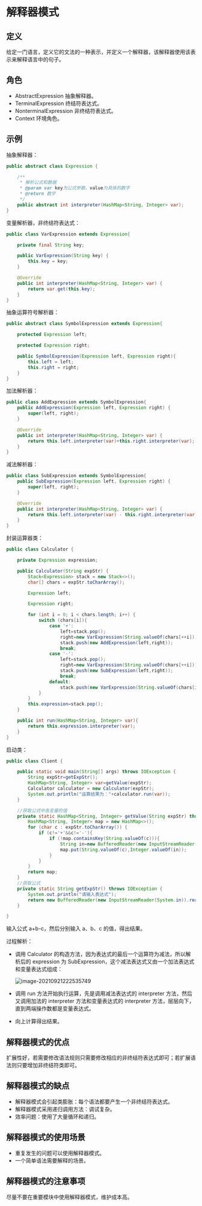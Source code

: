 # 解释器模式

## 定义

给定一门语言，定义它的文法的一种表示，并定义一个解释器，该解释器使用该表示来解释语言中的句子。

## 角色

- AbstractExpression 抽象解释器。
- TerminalExpression 终结符表达式。
- NonterminalExpression 非终结符表达式。
- Context 环境角色。

## 示例

抽象解释器：

```java
public abstract class Expression {

    /**
     * 解析公式和数据
     * @param var key为公式参数，value为具体的数字
     * @return 数字
     */
    public abstract int interpreter(HashMap<String, Integer> var);
}
```

变量解析器，非终结符表达式：

```java
public class VarExpression extends Expression{

    private final String key;

    public VarExpression(String key) {
        this.key = key;
    }

    @Override
    public int interpreter(HashMap<String, Integer> var) {
        return var.get(this.key);
    }
}
```

抽象运算符号解析器：

```java
public abstract class SymbolExpression extends Expression{

    protected Expression left;

    protected Expression right;

    public SymbolExpression(Expression left, Expression right){
        this.left = left;
        this.right = right;
    }
}
```

加法解析器：

```java
public class AddExpression extends SymbolExpression{
    public AddExpression(Expression left, Expression right) {
        super(left, right);
    }

    @Override
    public int interpreter(HashMap<String, Integer> var) {
        return this.left.interpreter(var)+this.right.interpreter(var);
    }
}
```

减法解析器：

```java
public class SubExpression extends SymbolExpression{
    public SubExpression(Expression left, Expression right) {
        super(left, right);
    }

    @Override
    public int interpreter(HashMap<String, Integer> var) {
        return this.left.interpreter(var) - this.right.interpreter(var);
    }
}
```

封装运算器类：

```java
public class Calculator {

    private Expression expression;

    public Calculator(String expStr) {
        Stack<Expression> stack = new Stack<>();
        char[] chars = expStr.toCharArray();

        Expression left;

        Expression right;

        for (int i = 0; i < chars.length; i++) {
            switch (chars[i]){
                case '+':
                    left=stack.pop();
                    right=new VarExpression(String.valueOf(chars[++i]));
                    stack.push(new AddExpression(left,right));
                    break;
                case '-':
                    left=stack.pop();
                    right=new VarExpression(String.valueOf(chars[++i]));
                    stack.push(new SubExpression(left,right));
                    break;
                default:
                    stack.push(new VarExpression(String.valueOf(chars[i])));
            }
        }
        this.expression=stack.pop();
    }

    public int run(HashMap<String, Integer> var){
        return this.expression.interpreter(var);
    }
}
```

启动类：

```java
public class Client {

    public static void main(String[] args) throws IOException {
        String expStr=getExpStr();
        HashMap<String, Integer> var=getValue(expStr);
        Calculator calculator = new Calculator(expStr);
        System.out.println("运算结果为："+calculator.run(var));
    }

    //获取公式中各变量的值
    private static HashMap<String, Integer> getValue(String expStr) throws IOException {
        HashMap<String, Integer> map = new HashMap<>();
        for (char c : expStr.toCharArray()) {
            if (c!='+'&&c!='-'){
                if (!map.containsKey(String.valueOf(c))){
                    String in=new BufferedReader(new InputStreamReader(System.in)).readLine();
                    map.put(String.valueOf(c),Integer.valueOf(in));
                }
            }
        }
        return map;
    }
	//获取公式
    private static String getExpStr() throws IOException {
        System.out.println("请输入表达式");
        return new BufferedReader(new InputStreamReader(System.in)).readLine();
    }

}
```

输入公式 a+b-c，然后分别输入 a、b、c 的值，得出结果。

过程解析：

- 调用 Calculator 的构造方法，因为表达式的最后一个运算符为减法，所以解析后的 expression 为 SubExpression，这个减法表达式又由一个加法表达式和变量表达式组成：

    ![image-20210921222535749](/设计模式/image-20210921222535749.png)

- 调用 run 方法开始执行运算，先是调用减法表达式的 interpreter 方法，然后又调用加法的 interpreter 方法和变量表达式的 interpreter 方法，层层向下，直到两端操作数都是变量表达式。
- 向上计算得出结果。

## 解释器模式的优点

扩展性好，若需要修改语法规则只需要修改相应的非终结符表达式即可；若扩展语法则只要增加非终结符类即可。

## 解释器模式的缺点

- 解释器模式会引起类膨胀：每个语法都要产生一个非终结符表达式。
- 解释器模式采用递归调用方法：调试复杂。
- 效率问题：使用了大量循环和递归。

## 解释器模式的使用场景

- 重复发生的问题可以使用解释器模式。
- 一个简单语法需要解释的场景。

## 解释器模式的注意事项

尽量不要在重要模块中使用解释器模式，维护成本高。
